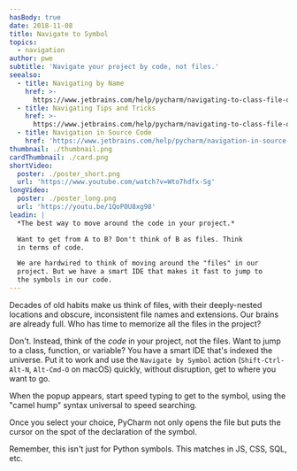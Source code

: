 ```yaml
---
hasBody: true
date: 2018-11-08
title: Navigate to Symbol
topics:
  - navigation
author: pwe
subtitle: 'Navigate your project by code, not files.'
seealso:
  - title: Navigating by Name
    href: >-
      https://www.jetbrains.com/help/pycharm/navigating-to-class-file-or-symbol-by-name.html#9a8d021a
  - title: Navigating Tips and Tricks
    href: >-
      https://www.jetbrains.com/help/pycharm/navigating-to-class-file-or-symbol-by-name.html#tips
  - title: Navigation in Source Code
    href: 'https://www.jetbrains.com/help/pycharm/navigation-in-source-code.html'
thumbnail: ./thumbnail.png
cardThumbnail: ./card.png
shortVideo:
  poster: ./poster_short.png
  url: 'https://www.youtube.com/watch?v=Wto7hdfx-Sg'
longVideo:
  poster: ./poster_long.png
  url: 'https://youtu.be/1QoP0U8xg98'
leadin: |
  *The best way to move around the code in your project.*

  Want to get from A to B? Don't think of B as files. Think 
  in terms of code.

  We are hardwired to think of moving around the "files" in our 
  project. But we have a smart IDE that makes it fast to jump to 
  the symbols in our code.
---
```


Decades of old habits make us think of files, with their deeply-nested
locations and obscure, inconsistent file names and extensions. Our brains
are already full. Who has time to memorize all the files in the project?

Don't. Instead, think of the _code_ in your project, not the files.
Want to jump to a class, function, or variable? You have a smart IDE
that's indexed the universe. Put it to work and use the
`Navigate by Symbol` action (`Shift-Ctrl-Alt-N`, `Alt-Cmd-O` on
macOS) quickly, without disruption, get to where you want to go.

When the popup appears, start speed typing to get to the symbol, using
the "camel hump" syntax universal to speed searching.

Once you select your choice, PyCharm not only opens the file but
puts the cursor on the spot of the declaration of the symbol.

Remember, this isn't just for Python symbols. This matches in JS, CSS,
SQL, etc.

